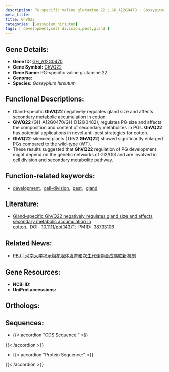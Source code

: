 ```yaml
---
description: PG-specific valine glutamine 22 ; GH_A12G0470 ; Gossypium hirsutum
meta_title:
title: GhVQ22
categories: [Gossypium hirsutum]
tags: [ development,cell division,pest,gland ]
---
```


## Gene Details:
- **Gene ID:** [GH_A12G0470]()
- **Gene Symbol:** <u>GhVQ22</u>
- **Gene Name:** PG-specific valine glutamine 22
- **Genome:** 
- **Species:** *Gossypium hirsutum*

## Functional Descriptions:
   - Gland-specific **GhVQ22** negatively regulates gland size and affects secondary metabolic accumulation in cotton.
   - **GhVQ22** (GH_A12G0470/GH_D12G0482), regulates PG size and affects the composition and content of secondary metabolites in PGs. **GhVQ22** has potential applications in novel anti-pest strategies for cotton.
   - **GhVQ22**-silenced plants (TRV2:**GhVQ22**) showed significantly enlarged PGs compared to the wild-type (WT).
   - These results suggested that **GhVQ22** regulation of PG development might depend on the genetic networks of Gl2/Gl3 and are involved in cell division and secondary metabolite pathway.

## Function-related keywords:
   - [development](/tags/development/),&nbsp;&nbsp;[cell-division](/tags/cell-division/),&nbsp;&nbsp;[pest](/tags/pest/),&nbsp;&nbsp;[gland](/tags/gland/)

## Literature:
   - [Gland-specific GhVQ22 negatively regulates gland size and affects secondary metabolic accumulation in cotton.](https://www.doi.org/10.1111/pbi.14371)&nbsp;&nbsp;DOI:&nbsp;&nbsp;[10.1111/pbi.14371](https://www.doi.org/10.1111/pbi.14371);&nbsp;&nbsp;PMID:&nbsp;&nbsp;[38733106](https://pubmed.ncbi.nlm.nih.gov/38733106/)

## Related News:
   - [PBJ | 河南大学揭示棉花腺体发育和次生代谢物合成偶联新机制](https://mp.weixin.qq.com/s?__biz=Mzg3MDEwNDEyMg==&mid=2247567709&idx=1&sn=f9e4041f8926e1b2b696d5cefea07979&chksm=cf948da9c3b57db56988aadec435c022843c519364205dcc8fc77205cc95ccb0660047b51994&scene=27#wechat_redirect)

## Gene Resources:
- **NCBI ID:**  [](https://www.ncbi.nlm.nih.gov/search/all/?term=)
- **UniProt accessions:**  [](https://www.uniprot.org/uniprotkb//entry)

## Orthologs:

## Sequences:
- {{< accordion "CDS Sequence:" >}}

{{< /accordion >}}
- {{< accordion "Protein Sequence:" >}}

{{< /accordion >}}
